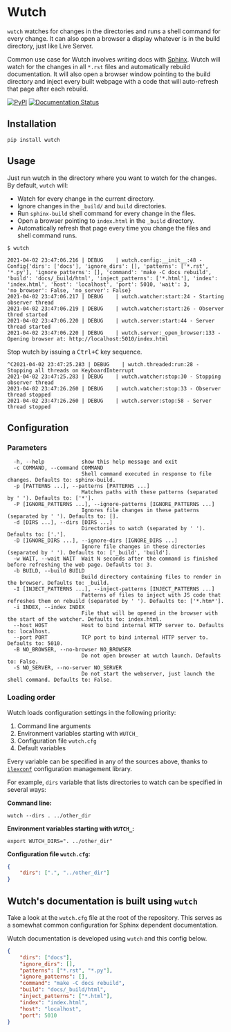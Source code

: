 # Wutch

`wutch` watches for changes in the directories and runs a shell command for
every change. It can also open a browser a display whatever is in the build
directory, just like Live Server.

Common use case for Wutch involves writing docs with [Sphinx][sphinx]. Wutch will
watch for the changes in all `*.rst` files and automatically rebuild documentation.
It will also open a browser window pointing to the build directory and inject
every built webpage with a code that will auto-refresh that page after each
rebuild.

<p>
    <a href="https://pypi.org/project/wutch/"><img alt="PyPI" src="https://img.shields.io/pypi/v/wutch?color=blue&logo=pypi"></a>
    <a href='https://wutch.readthedocs.io/en/latest/?badge=latest'><img src='https://readthedocs.org/projects/wutch/badge/?version=latest' alt='Documentation Status' /></a>
</p>

## Installation

```shell
pip install wutch
```

## Usage

Just run wutch in the directory where you want to watch for the changes.
By default, `wutch` will:

* Watch for every change in the current directory.
* Ignore changes in the `_build/` and `build` directories.
* Run `sphinx-build` shell command for every change in the files.
* Open a browser pointing to `index.html` in the `_build` directory.
* Automatically refresh that page every time you change the files
  and shell command runs.

```shell
$ wutch

2021-04-02 23:47:06.216 | DEBUG    | wutch.config:__init__:48 - Config{'dirs': ['docs'], 'ignore_dirs': [], 'patterns': ['*.rst', '*.py'], 'ignore_patterns': [], 'command': 'make -C docs rebuild', 'build': 'docs/_build/html', 'inject_patterns': ['*.html'], 'index': 'index.html', 'host': 'localhost', 'port': 5010, 'wait': 3, 'no_browser': False, 'no_server': False}
2021-04-02 23:47:06.217 | DEBUG    | wutch.watcher:start:24 - Starting observer thread
2021-04-02 23:47:06.219 | DEBUG    | wutch.watcher:start:26 - Observer thred started
2021-04-02 23:47:06.220 | DEBUG    | wutch.server:start:44 - Server thread started
2021-04-02 23:47:06.220 | DEBUG    | wutch.server:_open_browser:133 - Opening browser at: http://localhost:5010/index.html
```

Stop wutch by issuing a <kbd>Ctrl+C</kbd> key sequence.

```shell
^C2021-04-02 23:47:25.283 | DEBUG    | wutch.threaded:run:28 - Stopping all threads on KeyboardInterrupt
2021-04-02 23:47:25.283 | DEBUG    | wutch.watcher:stop:30 - Stopping observer thread
2021-04-02 23:47:26.260 | DEBUG    | wutch.watcher:stop:33 - Observer thread stopped
2021-04-02 23:47:26.260 | DEBUG    | wutch.server:stop:58 - Server thread stopped
```

## Configuration

### Parameters

```shell
  -h, --help            show this help message and exit
  -c COMMAND, --command COMMAND
                        Shell command executed in response to file changes. Defaults to: sphinx-build.
  -p [PATTERNS ...], --patterns [PATTERNS ...]
                        Matches paths with these patterns (separated by ' '). Defaults to: ['*'].
  -P [IGNORE_PATTERNS ...], --ignore-patterns [IGNORE_PATTERNS ...]
                        Ignores file changes in these patterns (separated by ' '). Defaults to: [].
  -d [DIRS ...], --dirs [DIRS ...]
                        Directories to watch (separated by ' '). Defaults to: ['.'].
  -D [IGNORE_DIRS ...], --ignore-dirs [IGNORE_DIRS ...]
                        Ignore file changes in these directories (separated by ' '). Defaults to: ['_build', 'build'].
  -w WAIT, --wait WAIT  Wait N seconds after the command is finished before refreshing the web page. Defaults to: 3.
  -b BUILD, --build BUILD
                        Build directory containing files to render in the browser. Defaults to: _build.
  -I [INJECT_PATTERNS ...], --inject-patterns [INJECT_PATTERNS ...]
                        Patterns of files to inject with JS code that refreshes them on rebuild (separated by ' '). Defaults to: ['*.htm*'].
  -i INDEX, --index INDEX
                        File that will be opened in the browser with the start of the watcher. Defaults to: index.html.
  --host HOST           Host to bind internal HTTP server to. Defaults to: localhost.
  --port PORT           TCP port to bind internal HTTP server to. Defaults to: 5010.
  -B NO_BROWSER, --no-browser NO_BROWSER
                        Do not open browser at wutch launch. Defaults to: False.
  -S NO_SERVER, --no-server NO_SERVER
                        Do not start the webserver, just launch the shell command. Defaults to: False.
```

### Loading order

Wutch loads configuration settings in the following priority:

1. Command line arguments
2. Environment variables starting with `WUTCH_`
3. Configuration file `wutch.cfg`
4. Default variables

Every variable can be specified in any of the sources above, thanks to
[`ilexconf`][ilexconf] configuration management library.

For example, `dirs` variable that lists directories to watch can be
specified in several ways:

**Command line:**

```shell
wutch --dirs . ../other_dir
```

**Environment variables starting with `WUTCH_`:**

```shell
export WUTCH_DIRS=". ../other_dir"
```

**Configuration file `wutch.cfg`:**

```json
{
    "dirs": [".", "../other_dir"]
}
```

## Wutch's documentation is built using `wutch`

Take a look at the `wutch.cfg` file at the root of the repository. This
serves as a somewhat common configuration for Sphinx dependent documentation.

Wutch documentation is developed using `wutch` and this config below.

```json
{
    "dirs": ["docs"],
    "ignore_dirs": [],
    "patterns": ["*.rst", "*.py"],
    "ignore_patterns": [],
    "command": "make -C docs rebuild",
    "build": "docs/_build/html",
    "inject_patterns": ["*.html"],
    "index": "index.html",
    "host": "localhost",
    "port": 5010
}
```


[sphinx]: https://www.sphinx-doc.org/ "Sphinx"
[ilexconf]: https://github.com/ilexconf/ilexconf "Ilexconf"